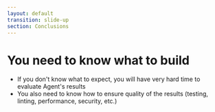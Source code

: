 ```yaml
---
layout: default
transition: slide-up
section: Conclusions
---
```


# You need to know what to build

<v-clicks>

* If you don't know what to expect, you will have very hard time to evaluate Agent's results
* You also need to know how to ensure quality of the results (testing, linting, performance, security, etc.)

</v-clicks>

